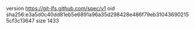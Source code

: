version https://git-lfs.github.com/spec/v1
oid sha256:e3a5d0c40dd81eb5e6891a96a35d298428e486f79eb310436902155cf3c13647
size 1433
